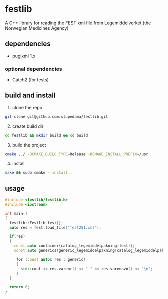 # festlib
A C++ library for reading the FEST xml file from Legemiddelverket (the Norwegian Medicines Agency)

## dependencies
* pugixml 1.x

### optional dependencies
* Catch2 (for tests)

## build and install
1. clone the repo
```sh
git clone git@github.com:stupedama/festlib.git
```
2. create build dir
```sh
cd festlib && mkdir build && cd build
```
3. build the project
```sh
cmake ../ -DCMAKE_BUILD_TYPE=Release -DCMAKE_INSTALL_PREFIX=/usr
```
4. install
```sh
make && sudo cmake --install .
```

## usage
```c++
#include <festlib/festlib.h>
#include <iostream>

int main()
{
  festlib::Festlib fest{};
  auto res = fest.load_file("fest251.xml");

  if(res)
  {
    const auto container{catalog_legemiddelpakning(fest)};
    const auto generics{generic_legemiddelpakning(catalog_legemiddelpakning, "ID_E73943DE-753C-4A44-9959-2203FDAD4E53")};

     for (const auto& res : generic) 
     {
       std::cout << res.varenr() << " " << res.varenavn() << '\n';
     }                                            
  }

  return 0;
}
```

